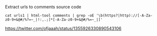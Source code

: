 Extract urls to comments source code

```
cat urls1 | html-tool comments | grep -oE '\b(https?|http)://[-A-Za-z0-9+&@#/%?=~_|!:,.;]*[-A-Za-z0-9+&@#/%=~_|]' 

```

https://twitter.com/ofjaaah/status/1355926330890543106
